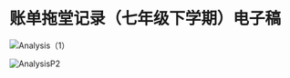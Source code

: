 ﻿---
layout: post
---

# 账单拖堂记录（七年级下学期）电子稿
![Analysis（1）](/Analysis.001.jpeg)

![AnalysisP2](/Analysis.002.jpeg)
